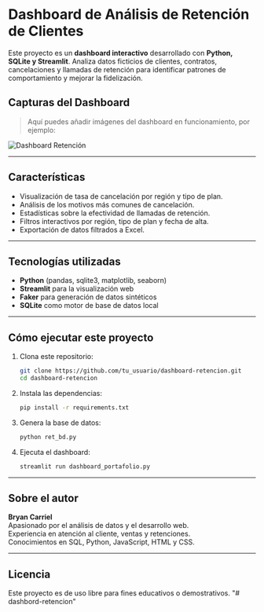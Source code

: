 # Dashboard de Análisis de Retención de Clientes

Este proyecto es un **dashboard interactivo** desarrollado con **Python, SQLite y Streamlit**. Analiza datos ficticios de clientes, contratos, cancelaciones y llamadas de retención para identificar patrones de comportamiento y mejorar la fidelización.

## Capturas del Dashboard

> Aquí puedes añadir imágenes del dashboard en funcionamiento, por ejemplo:

![Dashboard Retención](![cap_dashboard](https://github.com/user-attachments/assets/bcb4e469-5b64-4fdb-9b70-2d10652a984f)
)

---

## Características

- Visualización de tasa de cancelación por región y tipo de plan.
- Análisis de los motivos más comunes de cancelación.
- Estadísticas sobre la efectividad de llamadas de retención.
- Filtros interactivos por región, tipo de plan y fecha de alta.
- Exportación de datos filtrados a Excel.

---

## Tecnologías utilizadas

- **Python** (pandas, sqlite3, matplotlib, seaborn)
- **Streamlit** para la visualización web
- **Faker** para generación de datos sintéticos
- **SQLite** como motor de base de datos local

---

## Cómo ejecutar este proyecto

1. Clona este repositorio:
   ```bash
   git clone https://github.com/tu_usuario/dashboard-retencion.git
   cd dashboard-retencion
   ```

2. Instala las dependencias:
   ```bash
   pip install -r requirements.txt
   ```

3. Genera la base de datos:
   ```bash
   python ret_bd.py
   ```

4. Ejecuta el dashboard:
   ```bash
   streamlit run dashboard_portafolio.py
   ```

---

## Sobre el autor

**Bryan Carriel**  
Apasionado por el análisis de datos y el desarrollo web.  
Experiencia en atención al cliente, ventas y retenciones.  
Conocimientos en SQL, Python, JavaScript, HTML y CSS.

---

## Licencia

Este proyecto es de uso libre para fines educativos o demostrativos.
"# dashbord-retencion" 
